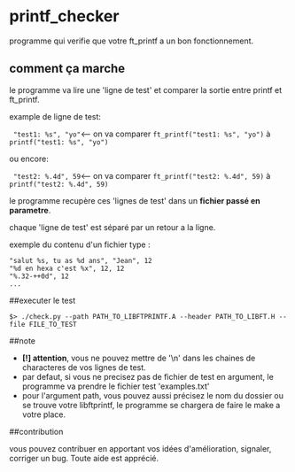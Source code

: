 # printf_checker

programme qui verifie que votre ft_printf a un bon fonctionnement.

## comment ça marche

le programme va lire une 'ligne de test'
et comparer la sortie entre printf et ft_printf.

example de ligne de test:

 ` "test1: %s", "yo"`<-- on va comparer `ft_printf("test1: %s", "yo")` à `printf("test1: %s", "yo")`

ou encore:

 ` "test2: %.4d", 59`<-- on va comparer `ft_printf("test2: %.4d", 59)` à `printf("test2: %.4d", 59)`
 
le programme recupère ces 'lignes de test' dans un **fichier passé en parametre**.

chaque 'ligne de test' est séparé par un retour a la ligne.

exemple du contenu d'un fichier type :

```
"salut %s, tu as %d ans", "Jean", 12
"%d en hexa c'est %x", 12, 12
"%.32-++0d", 12
...
```

##executer le test

```$> ./check.py --path PATH_TO_LIBFTPRINTF.A --header PATH_TO_LIBFT.H --file FILE_TO_TEST```

##note

+ **__[!] attention__**, vous ne pouvez mettre de '\n' dans les chaines de characteres de vos lignes de test.
+ par defaut, si vous ne precisez pas de fichier de test en argument, le programme va prendre le fichier test 'examples.txt'
+ pour l'argument path, vous pouvez aussi précisez le nom du dossier ou se trouve votre libftprintf, le programme se chargera de faire le make a votre place.

##contribution

vous pouvez contribuer en apportant vos idées d'amélioration, signaler, corriger un bug. Toute aide est apprécié.
